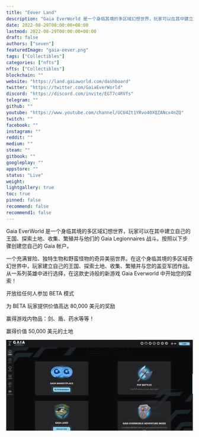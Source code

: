 ```yaml
---
title: "Eever Land"
description: "Gaia EverWorld 是一个身临其境的多区域幻想世界，玩家可以在其中建立自己的王国、探索土地、收集、繁殖并与他们的 Gaia Legionnaires 战斗。按照以下步骤创建您自己的 Gaia 帐户。"
date: 2022-08-29T00:00:00+08:00
lastmod: 2022-08-29T00:00:00+08:00
draft: false
authors: ["seven"]
featuredImage: "gaia-eever.png"
tags: ["Collectibles"]
categories: ["nfts"]
nfts: ["Collectibles"]
blockchain: ""
website: "https://land.gaiaworld.com/dashboard"
twitter: "https://twitter.com/GaiaEverWorld"
discord: "https://discord.com/invite/EGT7c4RVfs"
telegram: ""
github: ""
youtube: "https://www.youtube.com/channel/UCU4Zt1YRvo40XQZANcx4nZQ"
twitch: ""
facebook: ""
instagram: ""
reddit: ""
medium: ""
steam: ""
gitbook: ""
googleplay: ""
appstore: ""
status: "Live"
weight: 
lightgallery: true
toc: true
pinned: false
recommend: false
recommend1: false
---
```

Gaia EverWorld 是一个身临其境的多区域幻想世界，玩家可以在其中建立自己的王国、探索土地、收集、繁殖并与他们的 Gaia Legionnaires 战斗。按照以下步骤创建您自己的 Gaia 帐户。

一个充满冒险、独特生物和野蛮怪物的奇异美丽世界。在这个身临其境的多区域奇幻世界中，玩家建立自己的王国、探索土地、收集、繁殖并与您的盖亚军团作战。从一系列英雄中进行选择，在这款史诗般的新游戏 Gaia Everworld 中开始您的探索！

开放给任何人参加 BETA 模式

为 BETA 玩家提供价值高达 80,000 美元的奖励

赢得游戏内物品：剑、盾、药水等等！

赢得价值 50,000 美元的土地

![nft](1661756785568.png)